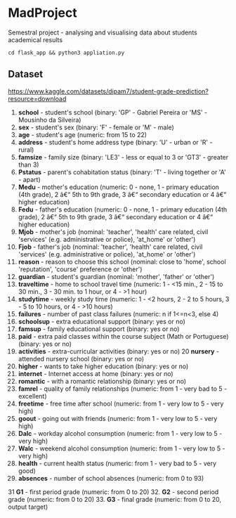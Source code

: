 # MadProject
Semestral project - analysing and visualising data about students academical results

`cd flask_app && python3 appliation.py`

## Dataset
https://www.kaggle.com/datasets/dipam7/student-grade-prediction?resource=download


1.    **school** - student's school (binary: 'GP' - Gabriel Pereira or 'MS' - Mousinho da Silveira)
2.    **sex** - student's sex (binary: 'F' - female or 'M' - male)
3.    **age** - student's age (numeric: from 15 to 22)
4.    **address** - student's home address type (binary: 'U' - urban or 'R' - rural)
5.    **famsize** - family size (binary: 'LE3' - less or equal to 3 or 'GT3' - greater than 3)
6.    **Pstatus** - parent's cohabitation status (binary: 'T' - living together or 'A' - apart)
7.    **Medu** - mother's education (numeric: 0 - none, 1 - primary education (4th grade), 2 â€“ 5th to 9th grade, 3 â€“ secondary education or 4 â€“ higher education)
8.    **Fedu** - father's education (numeric: 0 - none, 1 - primary education (4th grade), 2 â€“ 5th to 9th grade, 3 â€“ secondary education or 4 â€“ higher education)
9.    **Mjob** - mother's job (nominal: 'teacher', 'health' care related, civil 'services' (e.g. administrative or police), 'at_home' or 'other')
10.    **Fjob** - father's job (nominal: 'teacher', 'health' care related, civil 'services' (e.g. administrative or police), 'at_home' or 'other')
11.    **reason** - reason to choose this school (nominal: close to 'home', school 'reputation', 'course' preference or 'other')
12.    **guardian** - student's guardian (nominal: 'mother', 'father' or 'other')
13.    **traveltime** - home to school travel time (numeric: 1 - <15 min., 2 - 15 to 30 min., 3 - 30 min. to 1 hour, or 4 - >1 hour)
14.    **studytime** - weekly study time (numeric: 1 - <2 hours, 2 - 2 to 5 hours, 3 - 5 to 10 hours, or 4 - >10 hours)
15.    **failures** - number of past class failures (numeric: n if 1<=n<3, else 4)
16.    **schoolsup** - extra educational support (binary: yes or no)
17.    **famsup** - family educational support (binary: yes or no)
18.    **paid** - extra paid classes within the course subject (Math or Portuguese) (binary: yes or no)
19.    **activities** - extra-curricular activities (binary: yes or no)
20     **nursery** - attended nursery school (binary: yes or no)
21.    **higher** - wants to take higher education (binary: yes or no)
22.    **internet** - Internet access at home (binary: yes or no)
23.    **romantic** - with a romantic relationship (binary: yes or no)
24.    **famrel** - quality of family relationships (numeric: from 1 - very bad to 5 - excellent)
25.    **freetime** - free time after school (numeric: from 1 - very low to 5 - very high)
26.    **goout** - going out with friends (numeric: from 1 - very low to 5 - very high)
27.    **Dalc** - workday alcohol consumption (numeric: from 1 - very low to 5 - very high)
28.    **Walc** - weekend alcohol consumption (numeric: from 1 - very low to 5 - very high)
29.    **health** - current health status (numeric: from 1 - very bad to 5 - very good)
30.    **absences** - number of school absences (numeric: from 0 to 93)

31    **G1** - first period grade (numeric: from 0 to 20)
32.   **G2** - second period grade (numeric: from 0 to 20)
33.   **G3** - final grade (numeric: from 0 to 20, output target)

